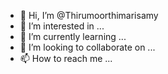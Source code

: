 - 👋 Hi, I’m @Thirumoorthimarisamy
- 👀 I’m interested in ...
- 🌱 I’m currently learning ...
- 💞️ I’m looking to collaborate on ...
- 📫 How to reach me ...

<!---
Thirumoorthimarisamy/Thirumoorthimarisamy is a ✨ special ✨ repository because its `README.md` (this file) appears on your GitHub profile.
You can click the Preview link to take a look at your changes.
--->
